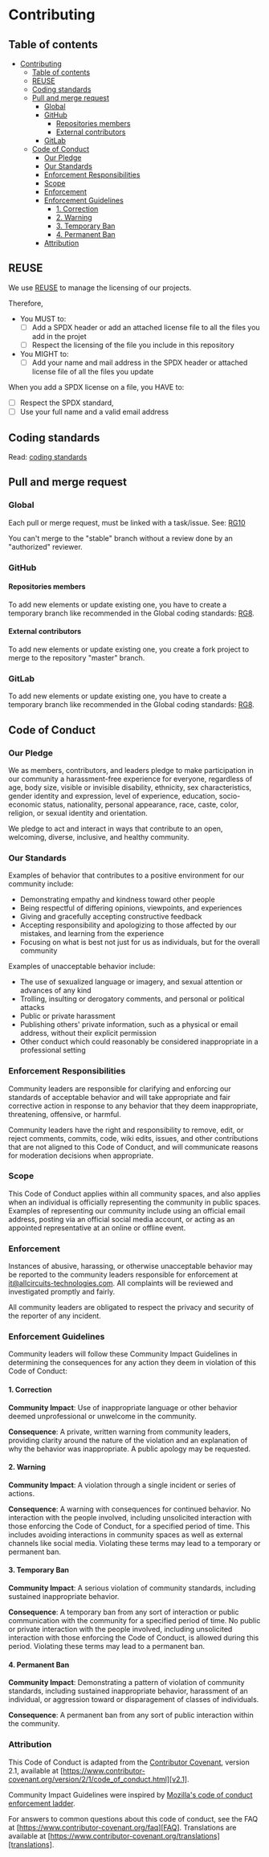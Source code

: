 <!--
SPDX-FileCopyrightText: 2024 Benoit Rolandeau <benoit.rolandeau@allcircuits.com>

SPDX-License-Identifier: LicenseRef-ALLCircuits-ACT-1.1
-->

# Contributing

## Table of contents

- [Contributing](#contributing)
  - [Table of contents](#table-of-contents)
  - [REUSE](#reuse)
  - [Coding standards](#coding-standards)
  - [Pull and merge request](#pull-and-merge-request)
    - [Global](#global)
    - [GitHub](#github)
      - [Repositories members](#repositories-members)
      - [External contributors](#external-contributors)
    - [GitLab](#gitlab)
  - [Code of Conduct](#code-of-conduct)
    - [Our Pledge](#our-pledge)
    - [Our Standards](#our-standards)
    - [Enforcement Responsibilities](#enforcement-responsibilities)
    - [Scope](#scope)
    - [Enforcement](#enforcement)
    - [Enforcement Guidelines](#enforcement-guidelines)
      - [1. Correction](#1-correction)
      - [2. Warning](#2-warning)
      - [3. Temporary Ban](#3-temporary-ban)
      - [4. Permanent Ban](#4-permanent-ban)
    - [Attribution](#attribution)

## REUSE

We use [REUSE](https://github.com/fsfe/reuse-tool) to manage the licensing of
our projects.

Therefore,

- You MUST to:
  - [ ] Add a SPDX header or add an attached license file to all the files you add in the projet
  - [ ] Respect the licensing of the file you include in this repository
- You MIGHT to:
  - [ ] Add your name and mail address in the SPDX header or attached license file of all the files
  you update

When you add a SPDX license on a file, you HAVE to:
  - [ ] Respect the SPDX standard,
  - [ ] Use your full name and a valid email address

## Coding standards

Read: [coding standards](software/CODING-STANDARDS.md)

## Pull and merge request

### Global

Each pull or merge request, must be linked with a task/issue.
See: [RG10](#rg10---feature-related-code)

You can't merge to the "stable" branch without a review done by an "authorized" reviewer.

### GitHub

#### Repositories members

To add new elements or update existing one, you have to create a temporary branch like recommended
in the Global coding standards:
[RG8](software/GLOBAL-CODING-STANDARDS.md#rg8---work-in-development-branches).

#### External contributors

To add new elements or update existing one, you create a fork project to merge to the repository
"master" branch.

### GitLab

To add new elements or update existing one, you have to create a temporary branch like recommended
in the Global coding standards:
[RG8](software/GLOBAL-CODING-STANDARDS.md#rg8---work-in-development-branches).

## Code of Conduct

### Our Pledge

We as members, contributors, and leaders pledge to make participation in our
community a harassment-free experience for everyone, regardless of age, body
size, visible or invisible disability, ethnicity, sex characteristics, gender
identity and expression, level of experience, education, socio-economic status,
nationality, personal appearance, race, caste, color, religion, or sexual
identity and orientation.

We pledge to act and interact in ways that contribute to an open, welcoming,
diverse, inclusive, and healthy community.

### Our Standards

Examples of behavior that contributes to a positive environment for our
community include:

* Demonstrating empathy and kindness toward other people
* Being respectful of differing opinions, viewpoints, and experiences
* Giving and gracefully accepting constructive feedback
* Accepting responsibility and apologizing to those affected by our mistakes,
  and learning from the experience
* Focusing on what is best not just for us as individuals, but for the overall
  community

Examples of unacceptable behavior include:

* The use of sexualized language or imagery, and sexual attention or advances of
  any kind
* Trolling, insulting or derogatory comments, and personal or political attacks
* Public or private harassment
* Publishing others' private information, such as a physical or email address,
  without their explicit permission
* Other conduct which could reasonably be considered inappropriate in a
  professional setting

### Enforcement Responsibilities

Community leaders are responsible for clarifying and enforcing our standards of
acceptable behavior and will take appropriate and fair corrective action in
response to any behavior that they deem inappropriate, threatening, offensive,
or harmful.

Community leaders have the right and responsibility to remove, edit, or reject
comments, commits, code, wiki edits, issues, and other contributions that are
not aligned to this Code of Conduct, and will communicate reasons for moderation
decisions when appropriate.

### Scope

This Code of Conduct applies within all community spaces, and also applies when
an individual is officially representing the community in public spaces.
Examples of representing our community include using an official email address,
posting via an official social media account, or acting as an appointed
representative at an online or offline event.

### Enforcement

Instances of abusive, harassing, or otherwise unacceptable behavior may be
reported to the community leaders responsible for enforcement at
 it@allcircuits-technologies.com.
All complaints will be reviewed and investigated promptly and fairly.

All community leaders are obligated to respect the privacy and security of the
reporter of any incident.

### Enforcement Guidelines

Community leaders will follow these Community Impact Guidelines in determining
the consequences for any action they deem in violation of this Code of Conduct:

#### 1. Correction

**Community Impact**: Use of inappropriate language or other behavior deemed
unprofessional or unwelcome in the community.

**Consequence**: A private, written warning from community leaders, providing
clarity around the nature of the violation and an explanation of why the
behavior was inappropriate. A public apology may be requested.

#### 2. Warning

**Community Impact**: A violation through a single incident or series of
actions.

**Consequence**: A warning with consequences for continued behavior. No
interaction with the people involved, including unsolicited interaction with
those enforcing the Code of Conduct, for a specified period of time. This
includes avoiding interactions in community spaces as well as external channels
like social media. Violating these terms may lead to a temporary or permanent
ban.

#### 3. Temporary Ban

**Community Impact**: A serious violation of community standards, including
sustained inappropriate behavior.

**Consequence**: A temporary ban from any sort of interaction or public
communication with the community for a specified period of time. No public or
private interaction with the people involved, including unsolicited interaction
with those enforcing the Code of Conduct, is allowed during this period.
Violating these terms may lead to a permanent ban.

#### 4. Permanent Ban

**Community Impact**: Demonstrating a pattern of violation of community
standards, including sustained inappropriate behavior, harassment of an
individual, or aggression toward or disparagement of classes of individuals.

**Consequence**: A permanent ban from any sort of public interaction within the
community.

### Attribution

This Code of Conduct is adapted from the [Contributor Covenant][homepage],
version 2.1, available at
[https://www.contributor-covenant.org/version/2/1/code_of_conduct.html][v2.1].

Community Impact Guidelines were inspired by
[Mozilla's code of conduct enforcement ladder][Mozilla CoC].

For answers to common questions about this code of conduct, see the FAQ at
[https://www.contributor-covenant.org/faq][FAQ]. Translations are available at
[https://www.contributor-covenant.org/translations][translations].

[homepage]: https://www.contributor-covenant.org
[v2.1]: https://www.contributor-covenant.org/version/2/1/code_of_conduct.html
[Mozilla CoC]: https://github.com/mozilla/diversity
[FAQ]: https://www.contributor-covenant.org/faq
[translations]: https://www.contributor-covenant.org/translations
